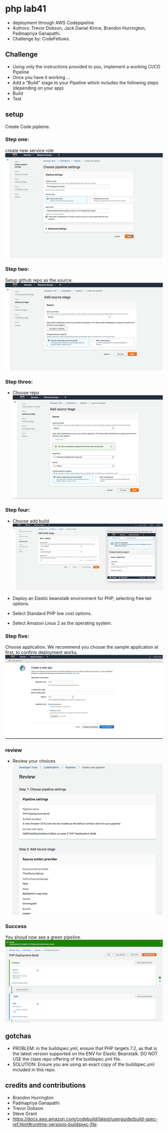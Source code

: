 # php lab41
- deployment through AWS Codepipeline
- Authors: Trevor Dobson, Jack Daniel Kinne, Brandon Hurrington, Padmapriya Ganapathi.
- Challenge by: CodeFellows.


## Challenge
- Using only the instructions provided to you, implement a working CI/CD Pipeline
- Once you have it working …
- Add a “Build” stage to your Pipeline which includes the following steps (depending on your app)
- Build
- Test

## setup

Create Code pipleine.
### Step one:
create new service role
![step](step1.png)

### Step two:
Setup github repo as the source.
![step](step2.png)

### Step three:
- Choose repo
![step](step3.png)

### Step four:
- Choose add build
![step](step4.png)

- Deploy an Elastic beanstalk environment for PHP, selecting free teir options.
- Select Standard PHP low cost options.
- Select Amazon Linux 2 as the operating system.

### Step five:
Choose application.  We recommend you choose the sample application at first, to confirm deployment works.
![step](step5.png)

### review
- Review your choices
![step](review.png)

### Success
You shoud now see a green pipeline.
![step](success.png)


## gotchas
- PROBLEM: in the buildspec.yml, ensure that PHP targets 7.2, as that is the latest version supported on the ENV for Elastic Beanstalk. DO NOT USE the class repo offering of the buildspec.yml file.
- SOLUTION: Ensure you are using an exact copy of the buildspec.yml included in this repo.

## credits and contributions
- Brandon Hurrington
- Padmapriya Ganapathi
- Trevor Dobson
- Steve Grant
- https://docs.aws.amazon.com/codebuild/latest/userguide/build-spec-ref.html#runtime-versions-buildspec-file

